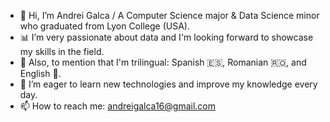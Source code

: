 - 👋 Hi, I’m Andrei Galca / A Computer Science major & Data Science minor who graduated from Lyon College (USA).
- 📊 I’m very passionate about data and I'm looking forward to showcase my skills in the field.
- 👀 Also, to mention that I'm trilingual: Spanish 🇪🇸, Romanian 🇷🇴, and English 🏴󠁧󠁢󠁥󠁮󠁧󠁿.
- 🌱 I’m eager to learn new technologies and improve my knowledge every day.
- 📫 How to reach me: andreigalca16@gmail.com

<!---
AndreiG16/AndreiG16 is a ✨ special ✨ repository because its `README.md` (this file) appears on your GitHub profile.
You can click the Preview link to take a look at your changes.
--->
